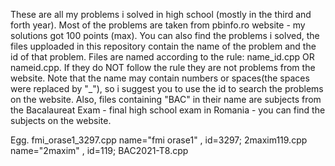 These are all my problems i solved in high school (mostly in the third and forth year).
Most of the problems are taken from pbinfo.ro website - my solutions got 100 points (max).
You can also find the problems i solved, the files upploaded in this repository contain the name of the problem and the id of that problem.
Files are named according to the rule: name_id.cpp OR nameid.cpp. If they do NOT follow the rule they are not problems from the website.
Note that the name may contain numbers or spaces(the spaces were replaced by "_"), so i suggest you to use the id to search the problems on the website.
Also, files containing "BAC" in their name are subjects from the Bacalaureat Exam - final high school exam in Romania - you can find the subjects on the website.

Egg.  fmi_orase1_3297.cpp  name="fmi orase1" , id=3297;
      2maxim119.cpp        name="2maxim" , id=119;
      BAC2021-T8.cpp
